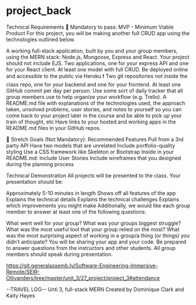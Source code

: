 # project_back

Technical Requirements
🔴 Mandatory to pass:
MVP - Minimum Viable Product
For this project, you will be making another full CRUD app using the technologies outlined below.

A working full-stack application, built by you and your group members, using the MERN stack: Node.js, Mongoose, Express and React.
Your project should not include EJS.
Two applications, one for your express API and one for your React client.
At least one model with full CRUD.
Be deployed online and accessible to the public via Heroku
❗ Two git repositories not inside the class repo, one for your backend and one for your frontend.
At least one GitHub commit per day per person.
Use some sort of daily tracker that all group members use to help organize your workflow (e.g. Trello).
A README.md file with explanations of the technologies used, the approach taken, unsolved problems, user stories, and notes to yourself so you can come back to your project later in the course and be able to pick up your train of thought, etc
Have links to your hosted and working apps in the README.md files in your GitHub repos.

🔵 Stretch Goals (Not Mandatory):
Recommended Features
Pull from a 3rd party API
Have two models that are unrelated
Include portfolio-quality styling
Use a CSS framework like Skeleton or Bootstrap
Inside in your README.md:
Include User Stories
Include wireframes that you designed during the planning process

Technical Demonstration
All projects will be presented to the class. Your presentation should be:

Approximately 5-10 minutes in length
Shows off all features of the app
Explains the technical details
Explains the technical challenges
Explains which improvements you might make
Additionally, we would like each group member to answer at least one of the following questions:

What went well for your group?
What was your groups biggest struggle?
What was the most useful tool that your group relied on the most?
What was the most surprising aspect of working in a group/a thing (or things) you didn’t anticipate?
You will be sharing your app and your code. Be prepared to answer questions from the instructors and other students. All group members should speak during presentation.

https://git.generalassemb.ly/Software-Engineering-Immersive-Remote/SEIR-Ollivanders/tree/master/unit_3/27_project/project_3#attendance


--TRAVEL LOG--
Unti 3, full-stack MERN
Created by Dominique Clark and Kaity Hayes 